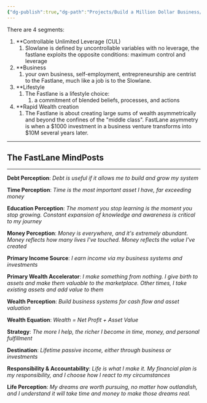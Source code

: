 ```yaml
---
{"dg-publish":true,"dg-path":"Projects/Build a Million Dollar Business/Millionaire FastLane/The FastLane.md","permalink":"/projects/build-a-million-dollar-business/millionaire-fast-lane/the-fast-lane/","noteIcon":"","updated":"2024-09-09T16:41:51.651-07:00"}
---
```


There are 4 segments:

1. **Controllable Unlimited Leverage (CUL)
	1. Slowlane is defined by uncontrollable variables with no leverage, the fastlane exploits the opposite conditions: maximum control and leverage
2. **Business
	1. your own business, self-employment, entrepreneurship are centrist to the Fastlane, much like a job is to the Slowlane.
3. **Lifestyle
	1. The Fastlane is a lifestyle choice:
		1. a commitment of blended beliefs, processes, and actions
4. **Rapid Wealth creation
	1. The Fastlane is about creating large sums of wealth asymmetrically and beyond the confines of the "middle class". FastLane asymmetry is when a $1000 investment in a business venture transforms into $10M several years later.

---

## The FastLane MindPosts
---

**Debt Perception**: *Debt is useful if it allows me to build and grow my system*

**Time Perception**: *Time is the most important asset I have, far exceeding money*

**Education Perception**: *The moment you stop learning is the moment you stop growing. Constant expansion of knowledge and awareness is critical to my journey*

**Money Perception**: *Money is everywhere, and it's extremely abundant. Money reflects how many lives I've touched. Money reflects the value I've created*

**Primary Income Source**: *I earn income via my business systems and investments*

**Primary Wealth Accelerator**: *I make something from nothing. I give birth to assets and make them valuable to the marketplace. Other times, I take existing assets and add value to them*

**Wealth Perception**: *Build business systems for cash flow and asset valuation*

**Wealth Equation**: *Wealth = Net Profit + Asset Value*

**Strategy**: *The more I help, the richer I become in time, money, and personal fulfillment*

**Destination**: *Lifetime passive income, either through business or investments*

**Responsibility & Accountability**: *Life is what I make it. My financial plan is my responsibility, and I choose how I react to my circumstances*

**Life Perception**: *My dreams are worth pursuing, no matter how outlandish, and I understand it will take time and money to make those dreams real.*

